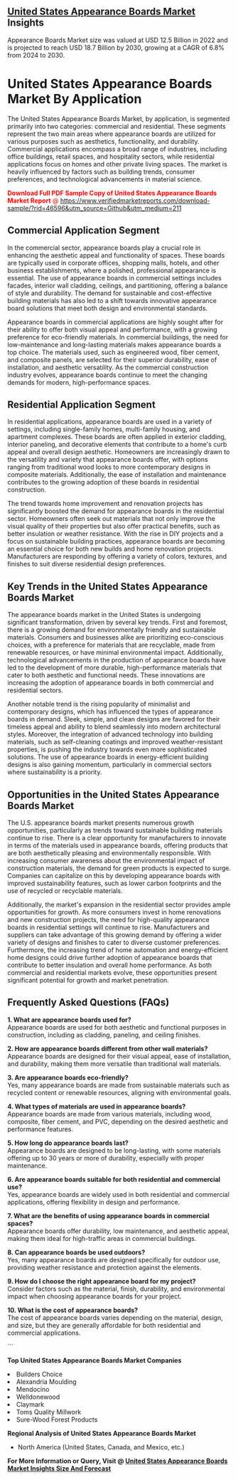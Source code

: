 <h2><a href="https://www.verifiedmarketreports.com/download-sample/?rid=46596&amp;utm_source=Github&amp;utm_medium=211" target="_blank">United States Appearance Boards Market</a> Insights</h2><p>Appearance Boards Market size was valued at USD 12.5 Billion in 2022 and is projected to reach USD 18.7 Billion by 2030, growing at a CAGR of 6.8% from 2024 to 2030.</p><p><h1>United States Appearance Boards Market By Application</h1><p>The United States Appearance Boards Market, by application, is segmented primarily into two categories: commercial and residential. These segments represent the two main areas where appearance boards are utilized for various purposes such as aesthetics, functionality, and durability. Commercial applications encompass a broad range of industries, including office buildings, retail spaces, and hospitality sectors, while residential applications focus on homes and other private living spaces. The market is heavily influenced by factors such as building trends, consumer preferences, and technological advancements in material science.</p><p><p><span class=""><span style="color: #ff0000;"><strong>Download Full PDF Sample Copy of United States Appearance Boards Market Report</strong> @ </span><a href="https://www.verifiedmarketreports.com/download-sample/?rid=46596&amp;utm_source=Github&amp;utm_medium=211" target="_blank">https://www.verifiedmarketreports.com/download-sample/?rid=46596&amp;utm_source=Github&amp;utm_medium=211</a></span></p></p><h2>Commercial Application Segment</h2><p>In the commercial sector, appearance boards play a crucial role in enhancing the aesthetic appeal and functionality of spaces. These boards are typically used in corporate offices, shopping malls, hotels, and other business establishments, where a polished, professional appearance is essential. The use of appearance boards in commercial settings includes facades, interior wall cladding, ceilings, and partitioning, offering a balance of style and durability. The demand for sustainable and cost-effective building materials has also led to a shift towards innovative appearance board solutions that meet both design and environmental standards.</p><p>Appearance boards in commercial applications are highly sought after for their ability to offer both visual appeal and performance, with a growing preference for eco-friendly materials. In commercial buildings, the need for low-maintenance and long-lasting materials makes appearance boards a top choice. The materials used, such as engineered wood, fiber cement, and composite panels, are selected for their superior durability, ease of installation, and aesthetic versatility. As the commercial construction industry evolves, appearance boards continue to meet the changing demands for modern, high-performance spaces.</p><h2>Residential Application Segment</h2><p>In residential applications, appearance boards are used in a variety of settings, including single-family homes, multi-family housing, and apartment complexes. These boards are often applied in exterior cladding, interior paneling, and decorative elements that contribute to a home's curb appeal and overall design aesthetic. Homeowners are increasingly drawn to the versatility and variety that appearance boards offer, with options ranging from traditional wood looks to more contemporary designs in composite materials. Additionally, the ease of installation and maintenance contributes to the growing adoption of these boards in residential construction.</p><p>The trend towards home improvement and renovation projects has significantly boosted the demand for appearance boards in the residential sector. Homeowners often seek out materials that not only improve the visual quality of their properties but also offer practical benefits, such as better insulation or weather resistance. With the rise in DIY projects and a focus on sustainable building practices, appearance boards are becoming an essential choice for both new builds and home renovation projects. Manufacturers are responding by offering a variety of colors, textures, and finishes to suit diverse residential design preferences.</p><h2>Key Trends in the United States Appearance Boards Market</h2><p>The appearance boards market in the United States is undergoing significant transformation, driven by several key trends. First and foremost, there is a growing demand for environmentally friendly and sustainable materials. Consumers and businesses alike are prioritizing eco-conscious choices, with a preference for materials that are recyclable, made from renewable resources, or have minimal environmental impact. Additionally, technological advancements in the production of appearance boards have led to the development of more durable, high-performance materials that cater to both aesthetic and functional needs. These innovations are increasing the adoption of appearance boards in both commercial and residential sectors.</p><p>Another notable trend is the rising popularity of minimalist and contemporary designs, which has influenced the types of appearance boards in demand. Sleek, simple, and clean designs are favored for their timeless appeal and ability to blend seamlessly into modern architectural styles. Moreover, the integration of advanced technology into building materials, such as self-cleaning coatings and improved weather-resistant properties, is pushing the industry towards even more sophisticated solutions. The use of appearance boards in energy-efficient building designs is also gaining momentum, particularly in commercial sectors where sustainability is a priority.</p><h2>Opportunities in the United States Appearance Boards Market</h2><p>The U.S. appearance boards market presents numerous growth opportunities, particularly as trends toward sustainable building materials continue to rise. There is a clear opportunity for manufacturers to innovate in terms of the materials used in appearance boards, offering products that are both aesthetically pleasing and environmentally responsible. With increasing consumer awareness about the environmental impact of construction materials, the demand for green products is expected to surge. Companies can capitalize on this by developing appearance boards with improved sustainability features, such as lower carbon footprints and the use of recycled or recyclable materials.</p><p>Additionally, the market's expansion in the residential sector provides ample opportunities for growth. As more consumers invest in home renovations and new construction projects, the need for high-quality appearance boards in residential settings will continue to rise. Manufacturers and suppliers can take advantage of this growing demand by offering a wider variety of designs and finishes to cater to diverse customer preferences. Furthermore, the increasing trend of home automation and energy-efficient home designs could drive further adoption of appearance boards that contribute to better insulation and overall home performance. As both commercial and residential markets evolve, these opportunities present significant potential for growth and market penetration.</p><h2>Frequently Asked Questions (FAQs)</h2><p><strong>1. What are appearance boards used for?</strong><br>Appearance boards are used for both aesthetic and functional purposes in construction, including as cladding, paneling, and ceiling finishes.</p><p><strong>2. How are appearance boards different from other wall materials?</strong><br>Appearance boards are designed for their visual appeal, ease of installation, and durability, making them more versatile than traditional wall materials.</p><p><strong>3. Are appearance boards eco-friendly?</strong><br>Yes, many appearance boards are made from sustainable materials such as recycled content or renewable resources, aligning with environmental goals.</p><p><strong>4. What types of materials are used in appearance boards?</strong><br>Appearance boards are made from various materials, including wood, composite, fiber cement, and PVC, depending on the desired aesthetic and performance features.</p><p><strong>5. How long do appearance boards last?</strong><br>Appearance boards are designed to be long-lasting, with some materials offering up to 30 years or more of durability, especially with proper maintenance.</p><p><strong>6. Are appearance boards suitable for both residential and commercial use?</strong><br>Yes, appearance boards are widely used in both residential and commercial applications, offering flexibility in design and performance.</p><p><strong>7. What are the benefits of using appearance boards in commercial spaces?</strong><br>Appearance boards offer durability, low maintenance, and aesthetic appeal, making them ideal for high-traffic areas in commercial buildings.</p><p><strong>8. Can appearance boards be used outdoors?</strong><br>Yes, many appearance boards are designed specifically for outdoor use, providing weather resistance and protection against the elements.</p><p><strong>9. How do I choose the right appearance board for my project?</strong><br>Consider factors such as the material, finish, durability, and environmental impact when choosing appearance boards for your project.</p><p><strong>10. What is the cost of appearance boards?</strong><br>The cost of appearance boards varies depending on the material, design, and size, but they are generally affordable for both residential and commercial applications.</p>```</p><p><strong>Top United States Appearance Boards Market Companies</strong></p><div data-test-id=""><p><li>Builders Choice</li><li> Alexandria Moulding</li><li> Mendocino</li><li> Welldonewood</li><li> Claymark</li><li> Toms Quality Millwork</li><li> Sure-Wood Forest Products</li></p><div><strong>Regional Analysis of&nbsp;United States Appearance Boards Market</strong></div><ul><li dir="ltr"><p dir="ltr">North America&nbsp;(United States, Canada, and Mexico, etc.)</p></li></ul><p><strong>For More Information or Query, Visit @&nbsp;</strong><strong><a href="https://www.verifiedmarketreports.com/product/global-appearance-boards-market-2019-by-manufacturers-regions-type-and-application-forecast-to-2024/?utm_source=Github&amp;utm_medium=211" target="_blank">United States Appearance Boards Market Insights Size And Forecast</a></strong></p></div>
